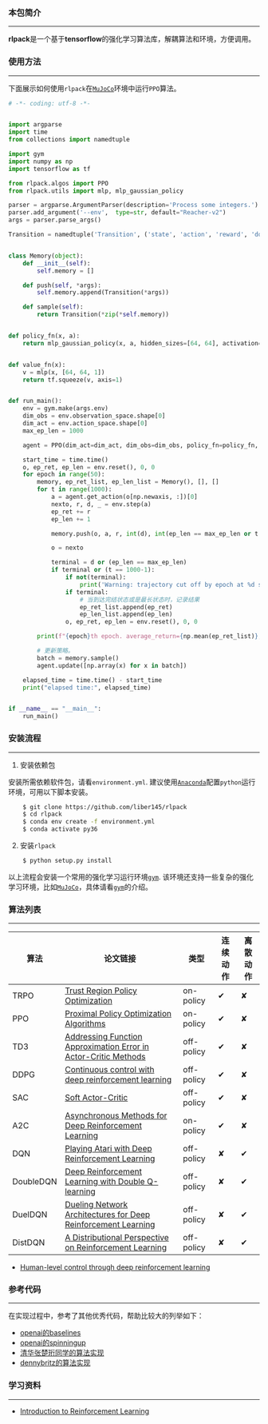 ### 本包简介
----------------------

**rlpack**是一个基于**tensorflow**的强化学习算法库，解耦算法和环境，方便调用。

<!--
is an intuitive, lightweight and flexible reinforcement learning library based on TensorFlow.
It bundles up-to-date reinforcement learning algorithms. 
-->


### 使用方法
----------------------
下面展示如何使用`rlpack`在[`MuJoCo`](https://github.com/openai/mujoco-py)环境中运行`PPO`算法。

```python
# -*- coding: utf-8 -*-


import argparse
import time
from collections import namedtuple

import gym
import numpy as np
import tensorflow as tf

from rlpack.algos import PPO
from rlpack.utils import mlp, mlp_gaussian_policy

parser = argparse.ArgumentParser(description='Process some integers.')
parser.add_argument('--env',  type=str, default="Reacher-v2")
args = parser.parse_args()

Transition = namedtuple('Transition', ('state', 'action', 'reward', 'done', 'early_stop', 'next_state'))


class Memory(object):
    def __init__(self):
        self.memory = []

    def push(self, *args):
        self.memory.append(Transition(*args))

    def sample(self):
        return Transition(*zip(*self.memory))


def policy_fn(x, a):
    return mlp_gaussian_policy(x, a, hidden_sizes=[64, 64], activation=tf.tanh)


def value_fn(x):
    v = mlp(x, [64, 64, 1])
    return tf.squeeze(v, axis=1)


def run_main():
    env = gym.make(args.env)
    dim_obs = env.observation_space.shape[0]
    dim_act = env.action_space.shape[0]
    max_ep_len = 1000

    agent = PPO(dim_act=dim_act, dim_obs=dim_obs, policy_fn=policy_fn, value_fn=value_fn, save_path="./log/ppo")

    start_time = time.time()
    o, ep_ret, ep_len = env.reset(), 0, 0
    for epoch in range(50):
        memory, ep_ret_list, ep_len_list = Memory(), [], []
        for t in range(1000):
            a = agent.get_action(o[np.newaxis, :])[0]
            nexto, r, d, _ = env.step(a)
            ep_ret += r
            ep_len += 1

            memory.push(o, a, r, int(d), int(ep_len == max_ep_len or t == 1000-1), nexto)

            o = nexto

            terminal = d or (ep_len == max_ep_len)
            if terminal or (t == 1000-1):
                if not(terminal):
                    print('Warning: trajectory cut off by epoch at %d steps.' % ep_len)
                if terminal:
                    # 当到达完结状态或是最长状态时，记录结果
                    ep_ret_list.append(ep_ret)
                    ep_len_list.append(ep_len)
                o, ep_ret, ep_len = env.reset(), 0, 0

        print(f"{epoch}th epoch. average_return={np.mean(ep_ret_list)}, average_len={np.mean(ep_len_list)}")

        # 更新策略。
        batch = memory.sample()
        agent.update([np.array(x) for x in batch])

    elapsed_time = time.time() - start_time
    print("elapsed time:", elapsed_time)


if __name__ == "__main__":
    run_main()
```


### 安装流程
----------------------

1. 安装依赖包

安装所需依赖软件包，请看`environment.yml`.
建议使用[`Anaconda`](https://www.anaconda.com/distribution/)配置`python`运行环境，可用以下脚本安装。

```bash
    $ git clone https://github.com/liber145/rlpack
    $ cd rlpack
    $ conda env create -f environment.yml
    $ conda activate py36
```

2. 安装`rlpack`

```bash
    $ python setup.py install
```

以上流程会安装一个常用的强化学习运行环境[`gym`](https://github.com/openai/gym).
该环境还支持一些复杂的强化学习环境，比如[`MuJoCo`](https://github.com/openai/mujoco-py)，具体请看[`gym`](https://github.com/openai/gym)的介绍。

### 算法列表
----------------------


| 算法       | 论文链接                                                                                             | 类型        | 连续动作  | 离散动作  |
|-----------|-----------------------------------------------------------------------------------------------------|------------|----------|----------|
| TRPO      | [Trust Region Policy Optimization](https://arxiv.org/abs/1502.05477)                                | on-policy  | &#10004; | &#10008; |
| PPO       | [Proximal Policy Optimization Algorithms](https://arxiv.org/abs/1707.06347)                         | on-policy  | &#10004; | &#10008; |
| TD3       | [Addressing Function Approximation Error in Actor-Critic Methods](https://arxiv.org/abs/1802.09477) | off-policy | &#10004; | &#10008; |
| DDPG      | [Continuous control with deep reinforcement learning](https://arxiv.org/abs/1509.02971)             | off-policy | &#10004; | &#10008; |
| SAC       | [Soft Actor-Critic](https://arxiv.org/abs/1801.01290)                                               | off-policy | &#10004; | &#10008; |
| A2C       | [Asynchronous Methods for Deep Reinforcement Learning](https://arxiv.org/abs/1602.01783)            | on-policy  | &#10004; | &#10008; |
| DQN       | [Playing Atari with Deep Reinforcement Learning](https://arxiv.org/abs/1312.5602)                   | off-policy | &#10008; | &#10004; |
| DoubleDQN | [Deep Reinforcement Learning with Double Q-learning](https://arxiv.org/abs/1509.06461)              | off-policy | &#10008; | &#10004; |
| DuelDQN   | [Dueling Network Architectures for Deep Reinforcement Learning](https://arxiv.org/abs/1511.06581)   | off-policy | &#10008; | &#10004; |
| DistDQN   | [A Distributional Perspective on Reinforcement Learning](https://arxiv.org/abs/1707.06887)          | off-policy | &#10008; | &#10004; | 



- [Human-level control through deep reinforcement learning](https://www.nature.com/articles/nature14236)




### 参考代码
----------------------
在实现过程中，参考了其他优秀代码，帮助比较大的列举如下：
- [openai的baselines](https://github.com/openai/baselines)
- [openai的spinningup](https://github.com/openai/spinningup)
- [清华张楚珩同学的算法实现](https://github.com/zhangchuheng123/Reinforcement-Implementation)
- [dennybritz的算法实现](https://github.com/dennybritz/reinforcement-learning)



### 学习资料
----------------------

- [Introduction to Reinforcement Learning](https://dl.acm.org/citation.cfm?id=551283)

